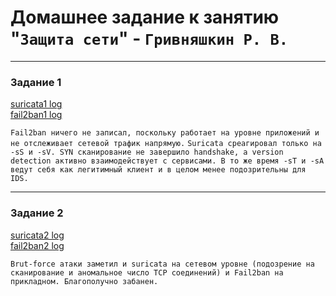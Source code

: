 # Домашнее задание к занятию "`Защита сети`" - `Гривняшкин Р. В.`

---

### Задание 1  
  
[suricata1 log](./fast.log)  
[fail2ban1 log](./fail2ban.log)  
  
`Fail2ban ничего не записал, поскольку работает на уровне приложений и не отслеживает сетевой трафик напрямую.`
`Suricata среагировал только на -sS и -sV. SYN сканирование не завершило handshake, а version detection активно взаимодействует с сервисами. В то же время -sT и -sA ведут себя как легитимный клиент и в целом менее подозрительны для IDS.`  
  
---  
  
### Задание 2  

[suricata2 log](./fast2.log)  
[fail2ban2 log](./fail2ban2.log)  

`Brut-force атаки заметил и suricata на сетевом уровне (подозрение на сканирование и аномальное число TCP соединений) и Fail2ban на прикладном. Благополучно забанен. `